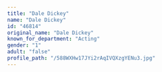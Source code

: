 ```yaml
---
title: "Dale Dickey"
name: "Dale Dickey"
id: "46814"
original_name: "Dale Dickey"
known_for_department: "Acting"
gender: "1"
adult: "false"
profile_path: "/588WXHw17JYi2rAqIVQXzgYENu3.jpg"
---
```

